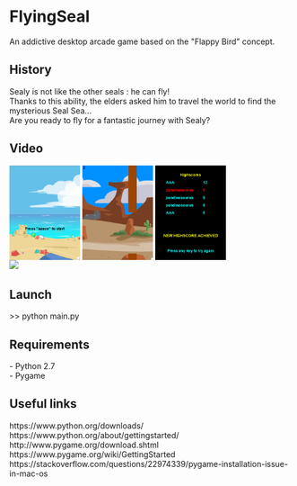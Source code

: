 <h1> FlyingSeal </h1>
<p> An addictive desktop arcade game based on the "Flappy Bird" concept.  </p>
<h2> History </h2>
<p> Sealy is not like the other seals : he can fly! <br/> Thanks to this ability, the elders asked him to travel the world to find the mysterious Seal Sea... <br/> Are you ready to fly for a fantastic journey with Sealy? </p> 
<h2> Video </h2>
   
<a href="https://www.youtube.com/watch?v=3ZQwRB19KwM"><img src="./ressources/readmeImages/startScreen.png" align="center" height="40%" width="25%"></a> 
<a href="https://www.youtube.com/watch?v=3ZQwRB19KwM"><img src="./ressources/readmeImages/playScreen.png" align="center" height="40%" width="25%"></a>
<a href="https://www.youtube.com/watch?v=3ZQwRB19KwM"><img src="./ressources/readmeImages/highscoreScreen.png" align="center" height="40%" width="25%"></a> 
<br>
![](videos/FlyingSeal_01.gif?raw=true)

<h2> Launch </h2> 
<p> >> python main.py </p>
<h2> Requirements </h2> 
<p> - Python 2.7 <br/> - Pygame </p>
<h2> Useful links </h2>
<p> https://www.python.org/downloads/ <br/> https://www.python.org/about/gettingstarted/ <br/> http://www.pygame.org/download.shtml  <br/> https://www.pygame.org/wiki/GettingStarted <br/> https://stackoverflow.com/questions/22974339/pygame-installation-issue-in-mac-os </p>

